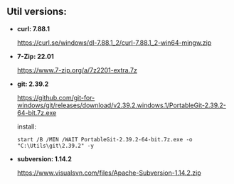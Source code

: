 

## Util versions:

* **curl: 7.88.1**

  https://curl.se/windows/dl-7.88.1_2/curl-7.88.1_2-win64-mingw.zip

* **7-Zip: 22.01**

  https://www.7-zip.org/a/7z2201-extra.7z

* **git: 2.39.2**

  https://github.com/git-for-windows/git/releases/download/v2.39.2.windows.1/PortableGit-2.39.2-64-bit.7z.exe

  install:
  ```batchfile
  start /B /MIN /WAIT PortableGit-2.39.2-64-bit.7z.exe -o "C:\Utils\git\2.39.2" -y
  
  ```

* **subversion: 1.14.2**

  https://www.visualsvn.com/files/Apache-Subversion-1.14.2.zip
